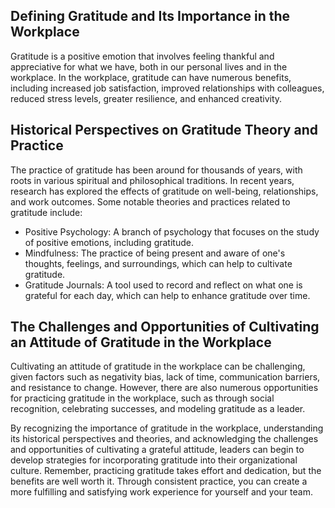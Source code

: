 
Defining Gratitude and Its Importance in the Workplace
------------------------------------------------------

Gratitude is a positive emotion that involves feeling thankful and appreciative for what we have, both in our personal lives and in the workplace. In the workplace, gratitude can have numerous benefits, including increased job satisfaction, improved relationships with colleagues, reduced stress levels, greater resilience, and enhanced creativity.

Historical Perspectives on Gratitude Theory and Practice
--------------------------------------------------------

The practice of gratitude has been around for thousands of years, with roots in various spiritual and philosophical traditions. In recent years, research has explored the effects of gratitude on well-being, relationships, and work outcomes. Some notable theories and practices related to gratitude include:

* Positive Psychology: A branch of psychology that focuses on the study of positive emotions, including gratitude.
* Mindfulness: The practice of being present and aware of one's thoughts, feelings, and surroundings, which can help to cultivate gratitude.
* Gratitude Journals: A tool used to record and reflect on what one is grateful for each day, which can help to enhance gratitude over time.

The Challenges and Opportunities of Cultivating an Attitude of Gratitude in the Workplace
-----------------------------------------------------------------------------------------

Cultivating an attitude of gratitude in the workplace can be challenging, given factors such as negativity bias, lack of time, communication barriers, and resistance to change. However, there are also numerous opportunities for practicing gratitude in the workplace, such as through social recognition, celebrating successes, and modeling gratitude as a leader.

By recognizing the importance of gratitude in the workplace, understanding its historical perspectives and theories, and acknowledging the challenges and opportunities of cultivating a grateful attitude, leaders can begin to develop strategies for incorporating gratitude into their organizational culture. Remember, practicing gratitude takes effort and dedication, but the benefits are well worth it. Through consistent practice, you can create a more fulfilling and satisfying work experience for yourself and your team.
